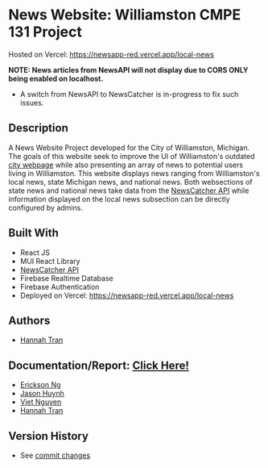 # News Website: Williamston CMPE 131 Project

Hosted on Vercel: https://newsapp-red.vercel.app/local-news

**NOTE: News articles from NewsAPI will not display due to CORS ONLY being enabled on localhost.**
- A switch from NewsAPI to NewsCatcher is in-progress to fix such issues.

## Description
A News Website Project developed for the City of Williamston, Michigan. The goals of this website seek to improve the UI of Williamston's outdated [city webpage](http://new.williamston-mi.us/) while also presenting an array of news to potential users living in Williamston. This website displays news ranging from Williamston's local news, state Michigan news, and national news. Both websections of state news and national news take data from the [NewsCatcher API](https://www.newscatcherapi.com/) while information displayed on the local news subsection can be directly configured by admins. 

## Built With
* React JS
* MUI React Library
* [NewsCatcher API](https://www.newscatcherapi.com/)
* Firebase Realtime Database
* Firebase Authentication
* Deployed on Vercel: https://newsapp-red.vercel.app/local-news

## Authors
- [Hannah Tran](https://github.com/htran381)

## Documentation/Report: [Click Here!](https://docs.google.com/document/d/1eSIqJQUPbj8OOApeEV1Gf__r50S42bft/edit?usp=sharing&ouid=115329912283945225022&rtpof=true&sd=true)
- [Erickson Ng](https://github.com/EricksonNg)
- [Jason Huynh](https://github.com/Jaysuun01)
- [Viet Nguyen](https://github.com/Yuuji1140)
- [Hannah Tran](https://github.com/htran381)

## Version History
* See [commit changes](https://github.com/Confusedin131/Webpage/commits/main/)
